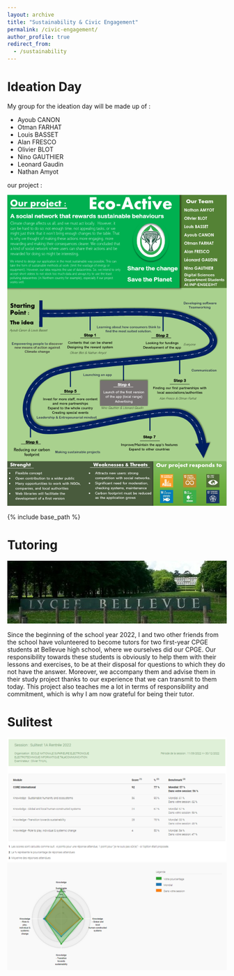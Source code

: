 ```yaml
---
layout: archive
title: "Sustainability & Civic Engagement"
permalink: /civic-engagement/
author_profile: true
redirect_from:
  - /sustainability
---
```


Ideation Day
======

My group for the ideation day will be made up of :  
- Ayoub CANON  
- Otman FARHAT  
- Louis BASSET
- Alan FRESCO  
- Olivier BLOT  
- Nino GAUTHIER
- Leonard Gaudin
- Nathan Amyot


our project : 

![Ideationday](/ideationday.png)

{% include base_path %}

Tutoring
======

![Bellevue](/files/bellevue.jpeg)

Since the beginning of the school year 2022, I and two other friends from the school have volunteered to become tutors for two first-year CPGE students at Bellevue high school, where we ourselves did our CPGE.
Our responsibility towards these students is obviously to help them with their lessons and exercises, to be at their disposal for questions to which they do not have the answer. Moreover, we accompany them and advise them in their study project thanks to our experience that we can transmit to them today.
This project also teaches me a lot in terms of responsibility and commitment, which is why I am now grateful for being their tutor.

Sulitest
======
![Sulitest1](/files/SHS1.png)
![Sulitest2](/files/SHS2.png)
